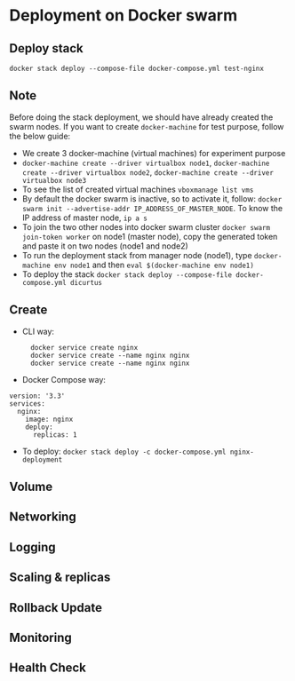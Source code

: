  
# Deployment on Docker swarm

## Deploy stack
`docker stack deploy --compose-file docker-compose.yml test-nginx`

## Note
Before doing the stack deployment, we should have already created the swarm nodes. If you want to create `docker-machine` for test purpose, follow the below guide:
- We create 3 docker-machine (virtual machines) for experiment purpose
- `docker-machine create --driver virtualbox node1`, `docker-machine create --driver virtualbox node2`, `docker-machine create --driver virtualbox node3` 
- To see the list of created virtual machines `vboxmanage list vms`
- By default the docker swarm is inactive, so to activate it, follow: `docker swarm init --advertise-addr IP_ADDRESS_OF_MASTER_NODE`. To know the IP address of master node, `ip a s`
- To join the two other nodes into docker swarm cluster `docker swarm join-token worker` on node1 (master node), copy the generated token and paste it on two nodes (node1 and node2)
- To run the deployment stack from manager node (node1), type `docker-machine env node1` and then `eval $(docker-machine env node1)`
- To deploy the stack `docker stack deploy --compose-file docker-compose.yml dicurtus`

## Create
- CLI way:
  ```
    docker service create nginx
    docker service create --name nginx nginx
    docker service create --name nginx nginx 
  ```

- Docker Compose way:
```
version: '3.3'
services:
  nginx:
    image: nginx
    deploy:
      replicas: 1
```
- To deploy: `docker stack deploy -c docker-compose.yml nginx-deployment`

## Volume



## Networking


## Logging

## Scaling & replicas

## Rollback Update


## Monitoring

## Health Check

